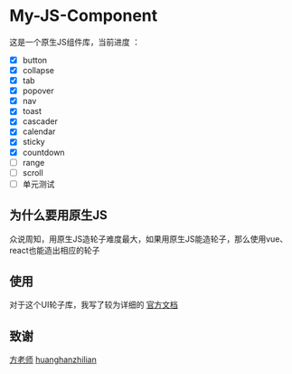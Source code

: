 # My-JS-Component
这是一个原生JS组件库，当前进度 ：

- [x] button
- [x] collapse
- [x] tab
- [x] popover
- [x] nav
- [x] toast
- [x] cascader
- [x] calendar
- [x] sticky
- [x] countdown
- [ ] range
- [ ] scroll
- [ ] 单元测试

## 为什么要用原生JS

众说周知，用原生JS造轮子难度最大，如果用原生JS能造轮子，那么使用vue、react也能造出相应的轮子

## 使用

对于这个UI轮子库，我写了较为详细的 [官方文档](https://neilai.github.io/My-JS-Component/)

## 致谢

[方老师](https://github.com/FrankFang)  [huanghanzhilian](https://github.com/huanghanzhilian)



